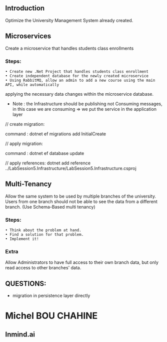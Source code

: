 ## Introduction

Optimize the University Management System already created.

## Microservices
Create a microservice that handles students class enrollments
### Steps:
    • Create new .Net Project that handles students class enrollment
    • Create independent database for the newly created microservice
    • Using RabbitMQ, allow an admin to add a new course using the main API, while automatically
applying the necessary data changes within the microservice database.

- Note :  the Infrastructure should be publishing not Consuming messages, in this case we are consuming => we put the service in the application layer

// create migration:

command : dotnet ef migrations add InitialCreate

// apply migration:

command : dotnet ef database update

// apply references:
dotnet add reference ../LabSession5.Infrastructure/LabSession5.Infrastructure.csproj

## Multi-Tenancy
Allow the same system to be used by multiple branches of the university. Users from one branch should not be able
to see the data from a different branch. (Use Schema-Based multi tenancy)
### Steps:
    • Think about the problem at hand.
    • Find a solution for that problem.
    • Implement it!

### Extra
Allow Administrators to have full access to their own branch data, but only read access to other branches' data.

## QUESTIONS:
- migration in persistence layer directly

# Michel BOU CHAHINE
## Inmind.ai